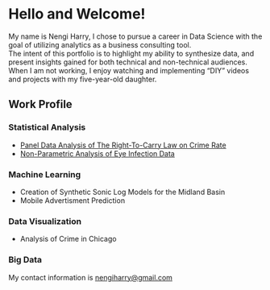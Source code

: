 # Hello and Welcome!

My name is Nengi Harry, I chose to pursue a career in Data Science with the goal of utilizing analytics as a business consulting tool. \
The intent of this portfolio is to highlight my ability to synthesize data, and present insights gained for both technical and non-technical audiences. \
When I am not working, I enjoy watching and implementing “DIY” videos and projects with my five-year-old daughter.

## Work Profile

### Statistical Analysis
   + [Panel Data Analysis of The Right-To-Carry Law on Crime Rate](https://rpubs.com/Nengi/panelregression)
   + [Non-Parametric Analysis of Eye Infection Data](https://rpubs.com/Nengi/non-parametric)
  
### Machine Learning
   + Creation of Synthetic Sonic Log Models for the Midland Basin
   + Mobile Advertisment Prediction
  
### Data Visualization
   + Analysis of Crime in Chicago
  
### Big Data

My contact information is nengiharry@gmail.com






